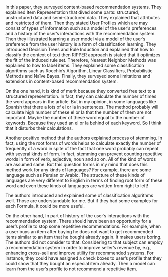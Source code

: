 In this paper, they surveyed content-based recommendation systems. They explained Item Representation that dived some parts: structured, unstructured data and semi-structured data. They explained that attributes and restricted of them. Then they stated User Profiles which are may consist of types of information such as a model of the user’s preferences and a history of the user’s interactions with the recommendation system. Then they illustrated learning a user model via a model of the user’s preference from the user history is a form of classification learning. They introduced Decision Trees and Rule Induction and explained that how to classify the context of text then RIPPER approach is stated that it optimizes the fit of the induced rule set. Therefore, Nearest Neighbor Methods was explained to how to label items. They explained some classification algorithms such as Rocchio’s Algorithm, Linear Classifiers, Probabilistic Methods and Naïve Bayes. Finally, they surveyed some limitations and extensions in content-based recommendation system.

On the one hand, it is kind of merit because they converted free text to a structured representation. In fact, they can calculate the number of times the word appears in the article. But in my opinion, in some languages like Spanish that there a lots of el or la in sentences. The method probably will calculate high number of these el or la that the number of them are not important. Maybe the number of these word equal to the number of keywords. Because they used an el or la behind of each keyword. So I think that it disturbs their calculations.

Another positive method that the authors explained process of stemming. In fact, using the root forms of words helps to calculate exactly the number of frequently of a word in spite of the fact that one word probably can repeat with several kinds of form. In fact, stemming can prevent counting repetitive words in form of verb, adjective, noun and so on. All of the kind of words are assumed same. But this question forms in my mind that does this method work for any kinds of languages? For example, there are some language such as Persian or Arabic. The structure of these kinds of languages are very different to English in terms of finding root form of these word and even these kinds of languages are written from right to left!

The authors introduced and explained some of classification algorithms well. Those are understandable for me. But if they had some examples for each Formula, it could be more useful.

On the other hand, In part of history of the user’s interactions with the recommendation system. There should have been an opportunity for a user’s profile to stop some repetitive recommendations. For example, when a user buys an item after buying he does not want to get recommended items similar to an item that he bought already again. It makes users boring. The authors did not consider to that.  Considering to that subject can employ a recommendation system in order to improve seller’s revenue by, e.g., enhancing cross-sell and improve utility for recommended systems. For instance, they could have assigned a check boxes to user’s profile that they could show that they bought an especial item already. Then a model can learn from the user’s profile to not recommend a repetitive item. 


